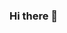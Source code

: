 ### Hi there 👋

<!--
**Traotora/traotora** is a ✨ _special_ ✨ repository because its `README.md` (this file) appears on your GitHub profile.

Here are some ideas to get you started:

- 🔭 I’m currently working on ...
- 🌱 I’m currently learning ...
- 👯 I’m looking to collaborate on ...
- 🤔 I’m looking for help with ...
- 💬 Ask me about ...
- 📫 How to reach me: ...
- 😄 Pronouns: ...
- ⚡ Fun fact: ...


- :zap: I love math, programming, data science, and books
- 🌱 I’m addicted to learning and growing every day
- :earth_africa: I am currently sharing a little bit of my knowledge to the world through my blogs
- 📫 How to find me: 
  - :bulb: [Medium articles](https://medium.com/@traotora)
  - :office: [LinkedIn](https://www.linkedin.com/in/traotora/)

[![Khuyen's github stats](https://github-readme-stats.vercel.app/api?username=traotora&count_private=true&show_icons=true&theme=radical&hide_rank=false)](https://github.com/traotora/github-readme-stats)

[![Top Langs](https://github-readme-stats.vercel.app/api/top-langs/?username=traotora)](https://github.com/traotora/github-readme-stats)
-->
